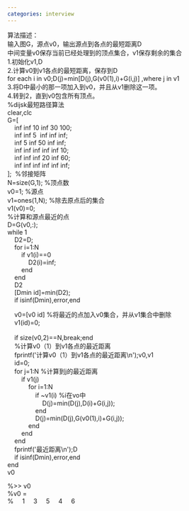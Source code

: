 ```yaml
---
categories: interview
---
```

<p>算法描述：<br />
输入图G，源点v0，输出源点到各点的最短距离D<br />
中间变量v0保存当前已经处理到的顶点集合，v1保存剩余的集合<br />
1.初始化v1,D<br />
2.计算v0到v1各点的最短距离，保存到D<br />
for each i in v0;D(j)=min[D(j),G(v0(1),i)+G(i,j)] ,where j in v1<br />
3.将D中最小的那一项加入到v0，并且从v1删除这一项。<br />
4.转到2，直到v0包含所有顶点。<br />
%dijsk最短路径算法<br />
clear,clc<br />
G=[<br />
&nbsp;&nbsp;&nbsp; inf inf 10 inf 30 100;<br />
&nbsp;&nbsp;&nbsp; inf inf 5&nbsp; inf inf inf;<br />
&nbsp;&nbsp;&nbsp; inf 5 inf 50 inf inf;<br />
&nbsp;&nbsp;&nbsp; inf inf inf inf inf 10;<br />
&nbsp;&nbsp;&nbsp; inf inf inf 20 inf 60;<br />
&nbsp;&nbsp;&nbsp; inf inf inf inf inf inf;<br />
];&nbsp; %邻接矩阵 <br />
N=size(G,1); %顶点数<br />
v0=1; %源点<br />
v1=ones(1,N); %除去原点后的集合<br />
v1(v0)=0;<br />
%计算和源点最近的点<br />
D=G(v0,:);<br />
while 1<br />
&nbsp;&nbsp;&nbsp; D2=D;<br />
&nbsp;&nbsp;&nbsp; for i=1:N<br />
&nbsp;&nbsp;&nbsp;&nbsp;&nbsp;&nbsp;&nbsp; if v1(i)==0<br />
&nbsp;&nbsp;&nbsp;&nbsp;&nbsp;&nbsp;&nbsp;&nbsp;&nbsp;&nbsp;&nbsp; D2(i)=inf;<br />
&nbsp;&nbsp;&nbsp;&nbsp;&nbsp;&nbsp;&nbsp; end<br />
&nbsp;&nbsp;&nbsp; end<br />
&nbsp;&nbsp;&nbsp; D2<br />
&nbsp;&nbsp;&nbsp; [Dmin id]=min(D2);<br />
&nbsp;&nbsp;&nbsp; if isinf(Dmin),error,end</p>
<p>&nbsp;&nbsp;&nbsp; v0=[v0 id] %将最近的点加入v0集合，并从v1集合中删除<br />
&nbsp;&nbsp;&nbsp; v1(id)=0;<br />
&nbsp;&nbsp;&nbsp; <br />
&nbsp;&nbsp;&nbsp; if size(v0,2)==N,break;end<br />
&nbsp;&nbsp;&nbsp; %计算v0（1）到v1各点的最近距离<br />
&nbsp;&nbsp;&nbsp; fprintf('计算v0（1）到v1各点的最近距离\n');v0,v1<br />
&nbsp;&nbsp;&nbsp; id=0;<br />
&nbsp;&nbsp;&nbsp; for j=1:N %计算到j的最近距离<br />
&nbsp;&nbsp;&nbsp;&nbsp;&nbsp;&nbsp;&nbsp; if v1(j)<br />
&nbsp;&nbsp;&nbsp;&nbsp;&nbsp;&nbsp;&nbsp;&nbsp;&nbsp;&nbsp;&nbsp; for i=1:N<br />
&nbsp;&nbsp;&nbsp;&nbsp;&nbsp;&nbsp;&nbsp;&nbsp;&nbsp;&nbsp;&nbsp;&nbsp;&nbsp;&nbsp;&nbsp; if ~v1(i) %i在vo中<br />
&nbsp;&nbsp;&nbsp;&nbsp;&nbsp;&nbsp;&nbsp;&nbsp;&nbsp;&nbsp;&nbsp;&nbsp;&nbsp;&nbsp;&nbsp;&nbsp;&nbsp;&nbsp;&nbsp; D(j)=min(D(j),D(i)+G(i,j));<br />
&nbsp;&nbsp;&nbsp;&nbsp;&nbsp;&nbsp;&nbsp;&nbsp;&nbsp;&nbsp;&nbsp;&nbsp;&nbsp;&nbsp;&nbsp; end<br />
&nbsp;&nbsp;&nbsp;&nbsp;&nbsp;&nbsp;&nbsp;&nbsp;&nbsp;&nbsp;&nbsp;&nbsp;&nbsp;&nbsp;&nbsp; D(j)=min(D(j),G(v0(1),i)+G(i,j));<br />
&nbsp;&nbsp;&nbsp;&nbsp;&nbsp;&nbsp;&nbsp;&nbsp;&nbsp;&nbsp;&nbsp; end<br />
&nbsp;&nbsp;&nbsp;&nbsp;&nbsp;&nbsp;&nbsp; end<br />
&nbsp;&nbsp;&nbsp; end<br />
&nbsp;&nbsp;&nbsp; fprintf('最近距离\n');D<br />
&nbsp;&nbsp;&nbsp; if isinf(Dmin),error,end<br />
end<br />
v0</p>
<p>%&gt;&gt; v0<br />
%v0 =<br />
%&nbsp;&nbsp;&nbsp;&nbsp; 1&nbsp;&nbsp;&nbsp;&nbsp; 3&nbsp;&nbsp;&nbsp;&nbsp; 5&nbsp;&nbsp;&nbsp;&nbsp; 4&nbsp;&nbsp;&nbsp;&nbsp; 6</p>
